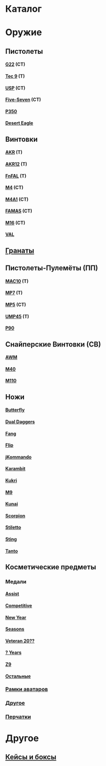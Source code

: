 # Каталог

# Оружие

## Пистолеты


#### [G22](https://alexkandy8.github.io/sulphur-dioxide/ids/weapons/pistols/G22) (CT)

#### [Tec 9](https://alexkandy8.github.io/sulphur-dioxide/ids/weapons/pistols/Tec9) (T)

#### [USP](https://alexkandy8.github.io/sulphur-dioxide/ids/weapons/pistols/USP) (CT)

#### [Five-Seven](https://alexkandy8.github.io/sulphur-dioxide/ids/weapons/pistols/FS) (CT)

#### [P350](https://alexkandy8.github.io/sulphur-dioxide/ids/weapons/pistols/P350)

#### [Desert Eagle](https://alexkandy8.github.io/sulphur-dioxide/ids/weapons/pistols/Deagle)



## Винтовки


#### [AKR](https://alexkandy8.github.io/sulphur-dioxide/ids/weapons/rifles/AKR) (T)

#### [AKR12](https://alexkandy8.github.io/sulphur-dioxide/ids/weapons/rifles/AKR12) (T)

#### [FnFAL](https://alexkandy8.github.io/sulphur-dioxide/ids/weapons/rifles/FnFAL) (T)

#### [M4](https://alexkandy8.github.io/sulphur-dioxide/ids/weapons/rifles/M4) (CT)

#### [M4A1](https://alexkandy8.github.io/sulphur-dioxide/ids/weapons/rifles/M4A1) (CT)

#### [FAMAS](https://alexkandy8.github.io/sulphur-dioxide/ids/weapons/rifles/Famas) (CT)

#### [M16](https://alexkandy8.github.io/sulphur-dioxide/ids/weapons/rifles/M16) (CT)

#### [VAL](https://alexkandy8.github.io/sulphur-dioxide/ids/weapons/rifles/VAL)


## [Гранаты](https://alexkandy8.github.io/sulphur-dioxide/ids/weapons/grenades)


## Пистолеты-Пулемёты (ПП)

#### [MAC10](https://alexkandy8.github.io/sulphur-dioxide/ids/weapons/subs/MAC10) (T)

#### [MP7](https://alexkandy8.github.io/sulphur-dioxide/ids/weapons/subs/MP7) (T)

#### [MP5](https://alexkandy8.github.io/sulphur-dioxide/ids/weapons/subs/MP5) (CT)

#### [UMP45](https://alexkandy8.github.io/sulphur-dioxide/ids/weapons/subs/UMP45) (T)

#### [P90](https://alexkandy8.github.io/sulphur-dioxide/ids/weapons/subs/P90)


## Снайперские Винтовки (СВ)

#### [AWM](https://alexkandy8.github.io/sulphur-dioxide/ids/weapons/srifles/AWM) 

#### [M40](https://alexkandy8.github.io/sulphur-dioxide/ids/weapons/srifles/M40) 

#### [M110](https://alexkandy8.github.io/sulphur-dioxide/ids/weapons/srifles/M110) 


## Ножи

#### [Butterfly](https://alexkandy8.github.io/sulphur-dioxide/ids/weapons/knifes/Butterfly)

#### [Dual Daggers](https://alexkandy8.github.io/sulphur-dioxide/ids/weapons/knifes/Daggers)

#### [Fang](https://alexkandy8.github.io/sulphur-dioxide/ids/weapons/knifes/Fang)

#### [Flip](https://alexkandy8.github.io/sulphur-dioxide/ids/weapons/knifes/Flip)

#### [jKommando](https://alexkandy8.github.io/sulphur-dioxide/ids/weapons/knifes/jKommando)

#### [Karambit](https://alexkandy8.github.io/sulphur-dioxide/ids/weapons/knifes/Karambit)

#### [Kukri](https://alexkandy8.github.io/sulphur-dioxide/ids/weapons/knifes/Kukri)

#### [M9](https://alexkandy8.github.io/sulphur-dioxide/ids/weapons/knifes/M9)

#### [Kunai](https://alexkandy8.github.io/sulphur-dioxide/ids/weapons/knifes/Kunai) 

#### [Scorpion](https://alexkandy8.github.io/sulphur-dioxide/ids/weapons/knifes/Scorpion)

#### [Stiletto](https://alexkandy8.github.io/sulphur-dioxide/ids/weapons/knifes/Stiletto)

#### [Sting](https://alexkandy8.github.io/sulphur-dioxide/ids/weapons/knifes/Sting)

#### [Tanto](https://alexkandy8.github.io/sulphur-dioxide/ids/weapons/knifes/Tanto)

## Косметические предметы

### Медали

#### [Assist](https://alexkandy8.github.io/sulphur-dioxide/ids/cosmetic/medals/Assist)

#### [Competitive](https://alexkandy8.github.io/sulphur-dioxide/ids/cosmetic/medals/Comp)

#### [New Year](https://alexkandy8.github.io/sulphur-dioxide/ids/cosmetic/medals/NY) 

#### [Seasons](https://alexkandy8.github.io/sulphur-dioxide/ids/cosmetic/medals/Season)

#### [Veteran 20??](https://alexkandy8.github.io/sulphur-dioxide/ids/cosmetic/medals/Veteran20xx)

#### [? Years](https://alexkandy8.github.io/sulphur-dioxide/ids/cosmetic/medals/XYears)

#### [Z9](https://alexkandy8.github.io/sulphur-dioxide/ids/cosmetic/medals/Z9)

#### [Остальные](https://alexkandy8.github.io/sulphur-dioxide/ids/cosmetic/medals/Misc)



###  [Рамки аватаров](https://alexkandy8.github.io/sulphur-dioxide/ids/cosmetic/avatar_frames)

### [Другое](https://alexkandy8.github.io/sulphur-dioxide/ids/cosmetic/Misc)

### [Перчатки](https://alexkandy8.github.io/sulphur-dioxide/ids/cosmetic/Gloves)

# Другое

## [Кейсы и боксы](https://alexkandy8.github.io/sulphur-dioxide/ids/cases_boxes)